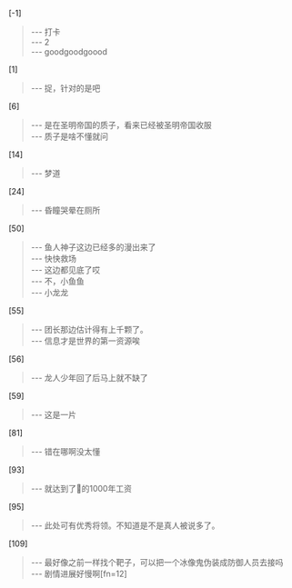 
[-1] 
>--- 打卡<br>
>--- 2<br>
>--- goodgoodgoood<br>

[1] 
>--- 捉，针对的是吧<br>

[6] 
>--- 是在圣明帝国的质子，看来已经被圣明帝国收服<br>
>--- 质子是啥不懂就问<br>

[14] 
>--- 梦道<br>

[24] 
>--- 昏瞳哭晕在厕所<br>

[50] 
>--- 鱼人神子这边已经多的漫出来了<br>
>--- 快快救场<br>
>--- 这边都见底了哎<br>
>--- 不，小鱼鱼<br>
>--- 小龙龙<br>

[55] 
>--- 团长那边估计得有上千颗了。<br>
>--- 信息才是世界的第一资源唉<br>

[56] 
>--- 龙人少年回了后马上就不缺了<br>

[59] 
>--- 这是一片<br>

[81] 
>--- 错在哪啊没太懂<br>

[93] 
>--- 就达到了🦁的1000年工资<br>

[95] 
>--- 此处可有优秀将领。不知道是不是真人被说多了。<br>

[109] 
>--- 最好像之前一样找个靶子，可以把一个冰像鬼伪装成防御人员去接吗<br>
>--- 剧情进展好慢啊[fn=12]<br>
